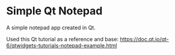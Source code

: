 # Simple Qt Notepad 

A simple notepad app created in Qt.

Used this Qt tutorial as a reference and base: https://doc.qt.io/qt-6/qtwidgets-tutorials-notepad-example.html